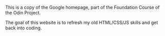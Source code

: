 This is a copy of the Google homepage, part of the Foundation Course of the Odin Project.

The goal of this website is to refresh my old HTML/CSS/JS skills and get back into coding. 